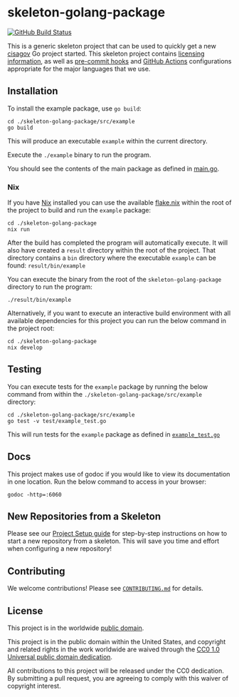 # skeleton-golang-package #

[![GitHub Build Status](https://github.com/cisagov/skeleton-golang-package/workflows/build/badge.svg)](https://github.com/cisagov/skeleton-golang-package/actions)

This is a generic skeleton project that can be used to quickly get a
new [cisagov](https://github.com/cisagov) Go project started.
This skeleton project contains [licensing information](LICENSE), as
well as [pre-commit hooks](https://pre-commit.com) and
[GitHub Actions](https://github.com/features/actions) configurations
appropriate for the major languages that we use.

## Installation ##

To install the example package, use `go build`:

```console
cd ./skeleton-golang-package/src/example
go build
```

This will produce an executable `example` within the current directory.

Execute the `./example` binary to run the program.

You should see the contents of the main package as defined in [main.go](src/example/main.go).

### Nix ###

If you have [Nix](https://nixos.org/download.html) installed you can use
the available [flake.nix](flake.nix) within the root of the project to build
and run the `example` package:

```console
cd ./skeleton-golang-package
nix run
```

After the build has completed the program will automatically execute. It will
also have created a `result` directory within the root of the project. That
directory contains a `bin` directory where the executable `example` can
be found: `result/bin/example`

You can execute the binary from the root of the `skeleton-golang-package`
directory to run the program:

```console
./result/bin/example
```

Alternatively, if you want to execute an interactive build environment
with all available dependencies for this project you can run the below
command in the project root:

```console
cd ./skeleton-golang-package
nix develop
```

## Testing ##

You can execute tests for the `example` package by running the below
command from within the `./skeleton-golang-package/src/example` directory:

```console
cd ./skeleton-golang-package/src/example
go test -v test/example_test.go
```

This will run tests for the `example` package as defined in
[`example_test.go`](src/example/test/example_test.go)

## Docs ##

This project makes use of godoc if you would like to view
its documentation in one location. Run the below command to
access in your browser:

```console
godoc -http=:6060
```

## New Repositories from a Skeleton ##

Please see our [Project Setup guide](https://github.com/cisagov/development-guide/tree/develop/project_setup)
for step-by-step instructions on how to start a new repository from
a skeleton. This will save you time and effort when configuring a
new repository!

## Contributing ##

We welcome contributions!  Please see [`CONTRIBUTING.md`](CONTRIBUTING.md) for
details.

## License ##

This project is in the worldwide [public domain](LICENSE).

This project is in the public domain within the United States, and
copyright and related rights in the work worldwide are waived through
the [CC0 1.0 Universal public domain
dedication](https://creativecommons.org/publicdomain/zero/1.0/).

All contributions to this project will be released under the CC0
dedication. By submitting a pull request, you are agreeing to comply
with this waiver of copyright interest.
